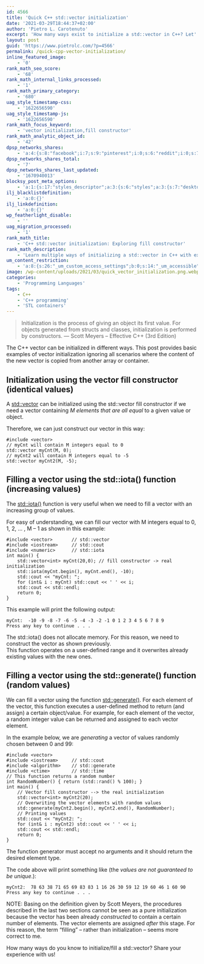 ```yaml
---
id: 4566
title: 'Quick C++ std::vector initialization'
date: '2021-03-29T18:44:37+02:00'
author: 'Pietro L. Carotenuto'
excerpt: 'How many ways exist to initialize a std::vector in C++? Let''s see some examples...'
layout: post
guid: 'https://www.pietrolc.com/?p=4566'
permalink: /quick-cpp-vector-initialization/
inline_featured_image:
    - '0'
rank_math_seo_score:
    - '68'
rank_math_internal_links_processed:
    - '1'
rank_math_primary_category:
    - '680'
uag_style_timestamp-css:
    - '1622656590'
uag_style_timestamp-js:
    - '1622656590'
rank_math_focus_keyword:
    - 'vector initialization,fill constructor'
rank_math_analytic_object_id:
    - '42'
dpsp_networks_shares:
    - 'a:4:{s:8:"facebook";i:7;s:9:"pinterest";i:0;s:6:"reddit";i:0;s:7:"twitter";i:0;}'
dpsp_networks_shares_total:
    - '7'
dpsp_networks_shares_last_updated:
    - '1670940013'
blocksy_post_meta_options:
    - 'a:1:{s:17:"styles_descriptor";a:3:{s:6:"styles";a:3:{s:7:"desktop";s:0:"";s:6:"tablet";s:0:"";s:6:"mobile";s:0:"";}s:12:"google_fonts";a:0:{}s:7:"version";i:6;}}'
ilj_blacklistdefinition:
    - 'a:0:{}'
ilj_linkdefinition:
    - 'a:0:{}'
wp_featherlight_disable:
    - ''
uag_migration_processed:
    - '1'
rank_math_title:
    - 'C++ std::vector initialization: Exploring fill constructor'
rank_math_description:
    - 'Learn multiple ways of initializing a std::vector in C++ with examples. For example, discover the fill constructor method.'
um_content_restriction:
    - 'a:8:{s:26:"_um_custom_access_settings";b:0;s:14:"_um_accessible";i:0;s:28:"_um_access_hide_from_queries";b:0;s:19:"_um_noaccess_action";i:0;s:30:"_um_restrict_by_custom_message";i:0;s:27:"_um_restrict_custom_message";s:0:"";s:19:"_um_access_redirect";i:0;s:23:"_um_access_redirect_url";s:0:"";}'
image: /wp-content/uploads/2021/03/quick_vector_initialization.png.webp
categories:
    - 'Programming Languages'
tags:
    - C++
    - 'C++ programming'
    - 'STL containers'
---
```



> Initialization is the process of giving an object its first value. For objects generated from structs and classes, initialization is performed by constructors.
> — Scott Meyers – Effective C++ (3rd Edition)

The C++ vector can be initialized in different ways. This post provides basic examples of vector initialization ignoring all scenarios where the content of the new vector is copied from another array or container.

## Initialization using the vector fill constructor (identical values)

A [std::vector](https://www.cplusplus.com/reference/vector/vector/) can be initialized using the std::vector fill constructor if we need a vector containing *M elements that are all equal* to a given value or object.

Therefore, we can just construct our vector in this way:

```
#include <vector>
// myCnt will contain M integers equal to 0
std::vector myCnt(M, 0);
// myCnt2 will contain M integers equal to -5
std::vector myCnt2(M, -5);
```

## Filling a vector using the std::iota() function (increasing values)

The [std::iota()](http://www.cplusplus.com/reference/numeric/iota/) function is very useful when we need to fill a vector with an increasing group of values.

For easy of understanding, we can fill our vector with M integers equal to 0, 1, 2, … , M – 1 as shown in this example:

```
#include <vector>       // std::vector
#include <iostream>     // std::cout
#include <numeric>      // std::iota
int main() {
    std::vector<int> myCnt(20,0); // fill constructor -> real initialization
    std::iota(myCnt.begin(), myCnt.end(), -10);
    std::cout << "myCnt: ";
    for (int& i : myCnt) std::cout << ' ' << i;
    std::cout << std::endl;
    return 0;
}
```

This example will print the following output:

```
myCnt:  -10 -9 -8 -7 -6 -5 -4 -3 -2 -1 0 1 2 3 4 5 6 7 8 9
Press any key to continue . . .
```

The std::iota() does not allocate memory. For this reason, we need to construct the vector as shown previously.  
This function operates on a user-defined range and it overwrites already existing values with the new ones.

## Filling a vector using the std::generate() function (random values)

We can fill a vector using the function [std::generate()](http://www.cplusplus.com/reference/algorithm/generate/). For each element of the vector, this function executes a user-defined method to return (and assign) a certain object/value. For example, for each element of the vector, a random integer value can be returned and assigned to each vector element.

In the example below, we are *generating* a vector of values randomly chosen between 0 and 99:

```
#include <vector>
#include <iostream>     // std::cout
#include <algorithm>    // std::generate
#include <ctime>        // std::time
// This function returns a random number
int RandomNumber() { return (std::rand() % 100); }
int main() {
    // Vector fill constructor --> the real initialization
    std::vector<int> myCnt2(20); 
    // Overwriting the vector elements with random values
    std::generate(myCnt2.begin(), myCnt2.end(), RandomNumber);
    // Printing values
    std::cout << "myCnt2: ";
    for (int& i : myCnt2) std::cout << ' ' << i;
    std::cout << std::endl;
    return 0;
}
```

The function generator must accept no arguments and it should return the desired element type.

The code above will print something like (the *values are not guaranteed to be unique*.):

```
myCnt2:  78 63 38 71 65 69 83 83 1 16 26 30 59 12 19 60 46 1 60 90
Press any key to continue . . .
```

NOTE: Basing on the definition given by Scott Meyers, the procedures described in the last two sections cannot be seen as a pure initialization because the vector has been already *constructed* to contain a certain number of elements. The vector elements are assigned *after* this stage. For this reason, the term “filling” – rather than initialization – seems more correct to me.

How many ways do you know to initialize/fill a std::vector? Share your experience with us!